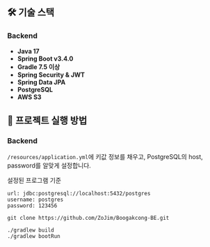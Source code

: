 ## 🛠️ 기술 스택
### Backend
- **Java 17** 
- **Spring Boot v3.4.0**
- **Gradle 7.5 이상**
- **Spring Security & JWT** 
- **Spring Data JPA** 
- **PostgreSQL** 
- **AWS S3**

## 🚀 프로젝트 실행 방법
### Backend

`/resources/application.yml`에 키값 정보를 채우고, PostgreSQL의 host, password를 알맞게 설정합니다.

설정된 프로그램 기준
```
url: jdbc:postgresql://localhost:5432/postgres
username: postgres
password: 123456
```

```
git clone https://github.com/ZoJim/Boogakcong-BE.git
```

```
./gradlew build
./gradlew bootRun
```
